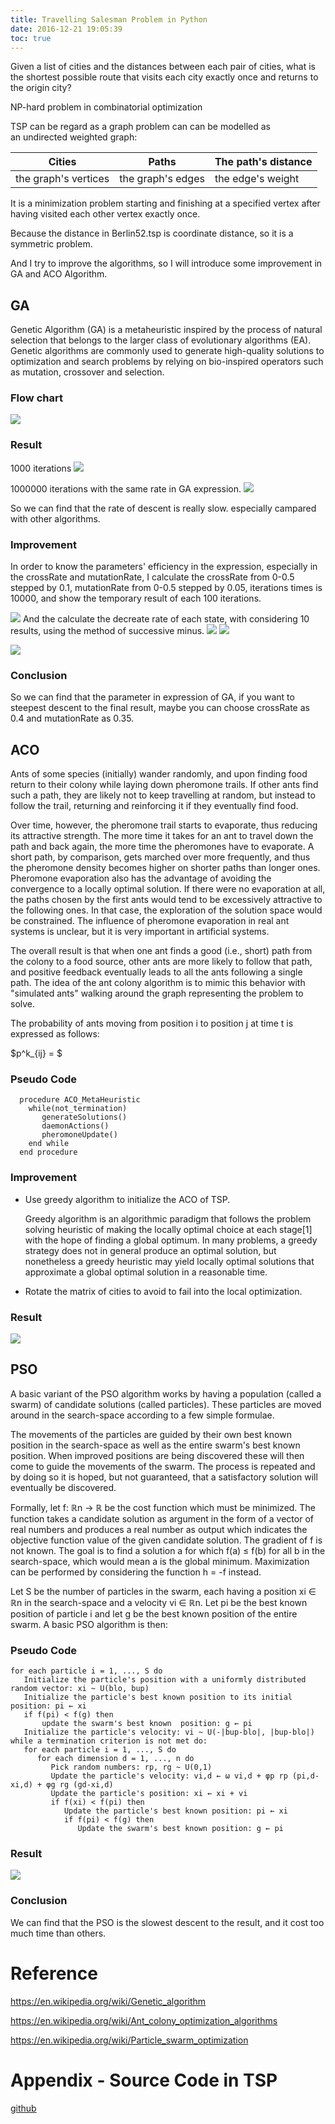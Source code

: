 ```yaml
---
title: Travelling Salesman Problem in Python
date: 2016-12-21 19:05:39
toc: true
---
```



Given a list of cities and the distances between each pair of cities, what is the shortest possible route that visits each city exactly once and returns to the origin city?
<!-- more -->
NP-hard problem in combinatorial optimization

TSP can be regard as a graph problem can can be modelled as an undirected weighted graph:

| Cities               | Paths             | The path's distance |
| -------------------- | ----------------- | ------------------- |
| the graph's vertices | the graph's edges | the edge's weight   |


It is a minimization problem starting and finishing at a specified vertex after having visited each other vertex exactly once. 


Because the distance in Berlin52.tsp is coordinate distance, so it is a symmetric problem.

And I try to improve the algorithms, so I will introduce some improvement in GA and ACO Algorithm.



## GA
Genetic Algorithm (GA) is a metaheuristic inspired by the process of natural selection that belongs to the larger class of evolutionary algorithms (EA). Genetic algorithms are commonly used to generate high-quality solutions to optimization and search problems by relying on bio-inspired operators such as mutation, crossover and selection.

### Flow chart

![](../../static/image/Travelling-Salesman-Problem/ga-flow.png)


### Result
1000 iterations
![](../../static/image/Travelling-Salesman-Problem/ga_result_1000.jpg)

1000000 iterations with the same rate in GA expression.
![](../../static/image/Travelling-Salesman-Problem/ga_result_1000000.jpg)

So we can find that the rate of descent is really slow. especially campared with other algorithms.

### Improvement
In order to know the parameters' efficiency in the expression, especially in the crossRate and mutationRate, I calculate the crossRate from 0-0.5 stepped by 0.1, mutationRate from 0-0.5 stepped by 0.05, iterations times is 10000, and show the temporary result of each 100 iterations.

![](../../static/image/Travelling-Salesman-Problem/diagram.jpg)
And the calculate the decreate rate of each state, with considering 10 results, using the method of successive minus.
![](../../static/image/Travelling-Salesman-Problem/ga_rate_test.jpg)
![](../../static/image/Travelling-Salesman-Problem/descreate_rate.jpg)

![](../../static/image/Travelling-Salesman-Problem/descreate_rate_2.jpg)

### Conclusion
So we can find that the parameter in expression of GA, if you want to steepest descent to the final result, maybe you can choose crossRate as 0.4 and mutationRate as 0.35.

## ACO
Ants of some species (initially) wander randomly, and upon finding food return to their colony while laying down pheromone trails. If other ants find such a path, they are likely not to keep travelling at random, but instead to follow the trail, returning and reinforcing it if they eventually find food.

Over time, however, the pheromone trail starts to evaporate, thus reducing its attractive strength. The more time it takes for an ant to travel down the path and back again, the more time the pheromones have to evaporate. A short path, by comparison, gets marched over more frequently, and thus the pheromone density becomes higher on shorter paths than longer ones. Pheromone evaporation also has the advantage of avoiding the convergence to a locally optimal solution. If there were no evaporation at all, the paths chosen by the first ants would tend to be excessively attractive to the following ones. In that case, the exploration of the solution space would be constrained. The influence of pheromone evaporation in real ant systems is unclear, but it is very important in artificial systems.

The overall result is that when one ant finds a good (i.e., short) path from the colony to a food source, other ants are more likely to follow that path, and positive feedback eventually leads to all the ants following a single path. The idea of the ant colony algorithm is to mimic this behavior with "simulated ants" walking around the graph representing the problem to solve.

The probability of ants moving from position i to position j at time t is expressed as follows:

$p^k_{ij} = $


### Pseudo Code

```
  procedure ACO_MetaHeuristic
    while(not_termination)
       generateSolutions()
       daemonActions()
       pheromoneUpdate()
    end while
  end procedure

```



### Improvement

- Use greedy algorithm to initialize the ACO of TSP.

  Greedy algorithm is an algorithmic paradigm that follows the problem solving heuristic of making the locally optimal choice at each stage[1] with the hope of finding a global optimum. In many problems, a greedy strategy does not in general produce an optimal solution, but nonetheless a greedy heuristic may yield locally optimal solutions that approximate a global optimal solution in a reasonable time.
- Rotate the matrix of cities to avoid to fail into the local optimization.


### Result

![](../../static/image/Travelling-Salesman-Problem/aco_result_1000.jpg)



## PSO

A basic variant of the PSO algorithm works by having a population (called a swarm) of candidate solutions (called particles). These particles are moved around in the search-space according to a few simple formulae. 

The movements of the particles are guided by their own best known position in the search-space as well as the entire swarm's best known position. When improved positions are being discovered these will then come to guide the movements of the swarm. The process is repeated and by doing so it is hoped, but not guaranteed, that a satisfactory solution will eventually be discovered.

Formally, let f: ℝn → ℝ be the cost function which must be minimized. The function takes a candidate solution as argument in the form of a vector of real numbers and produces a real number as output which indicates the objective function value of the given candidate solution. The gradient of f is not known. The goal is to find a solution a for which f(a) ≤ f(b) for all b in the search-space, which would mean a is the global minimum. Maximization can be performed by considering the function h = -f instead.

Let S be the number of particles in the swarm, each having a position xi ∈ ℝn in the search-space and a velocity vi ∈ ℝn. Let pi be the best known position of particle i and let g be the best known position of the entire swarm. A basic PSO algorithm is then:

### Pseudo Code

```
for each particle i = 1, ..., S do
   Initialize the particle's position with a uniformly distributed random vector: xi ~ U(blo, bup)
   Initialize the particle's best known position to its initial position: pi ← xi
   if f(pi) < f(g) then
       update the swarm's best known  position: g ← pi
   Initialize the particle's velocity: vi ~ U(-|bup-blo|, |bup-blo|)
while a termination criterion is not met do:
   for each particle i = 1, ..., S do
      for each dimension d = 1, ..., n do
         Pick random numbers: rp, rg ~ U(0,1)
         Update the particle's velocity: vi,d ← ω vi,d + φp rp (pi,d-xi,d) + φg rg (gd-xi,d)
         Update the particle's position: xi ← xi + vi
         if f(xi) < f(pi) then
            Update the particle's best known position: pi ← xi
            if f(pi) < f(g) then
               Update the swarm's best known position: g ← pi
```

### Result

![](../../static/image/Travelling-Salesman-Problem/pso_result_1000.jpg)

### Conclusion
We can find that the PSO is the slowest descent to the result, and it cost too much time than others.



# Reference

https://en.wikipedia.org/wiki/Genetic_algorithm

https://en.wikipedia.org/wiki/Ant_colony_optimization_algorithms


https://en.wikipedia.org/wiki/Particle_swarm_optimization



# Appendix - Source Code in TSP
[github](https://github.com/yvonshong/Waseda/tree/master/Computational_Intelligence/TSP)